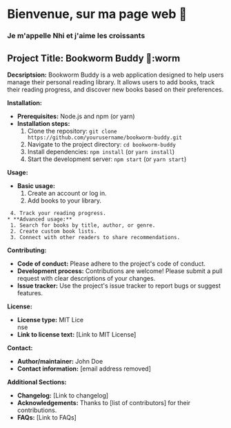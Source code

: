 # Bienvenue, sur ma page web :wave:
### Je m'appelle Nhi et j'aime les croissants
## **Project Title: Bookworm Buddy** :book::worm

**Decsriptsion:**
Bookworm Buddy is a web application designed to help users manage their personal reading library. It allows users to add books, track their reading progress, and discover new books based on their preferences.

**Installation:**
* **Prerequisites:** Node.js and npm (or yarn)
* **Installation steps:**
  1. Clone the repository: `git clone https://github.com/yourusername/bookworm-buddy.git`
  2. Navigate to the project directory: `cd bookworm-buddy`
  3. Install dependencies: `npm install` (or `yarn install`)
  4. Start the development server: `npm start` (or `yarn start`)

**Usage:**
* **Basic usage:**
  1. Create an account or log in.
  2. Add books to your library.
 ``` 3. Mark books as read or unread.
  4. Track your reading progress.
* **Advanced usage:**
  1. Search for books by title, author, or genre.
  2. Create custom book lists.
  3. Connect with other readers to share recommendations.
```

**Contributing:**
* **Code of conduct:** Please adhere to the project's code of conduct.
* **Development process:** Contributions are welcome! Please submit a pull request with clear descriptions of your changes.
* **Issue tracker:** Use the project's issue tracker to report bugs or suggest features.

**License:**
* **License type:** MIT Lice<br>nse
* **Link to license text:** [Link to MIT License]

**Contact:**
* **Author/maintainer:** John Doe
* **Contact information:** [email address removed]

**Additional Sections:**
* **Changelog:** [Link to changelog]
* **Acknowledgements:** Thanks to [list of contributors] for their contributions.
* **FAQs:** [Link to FAQs]
